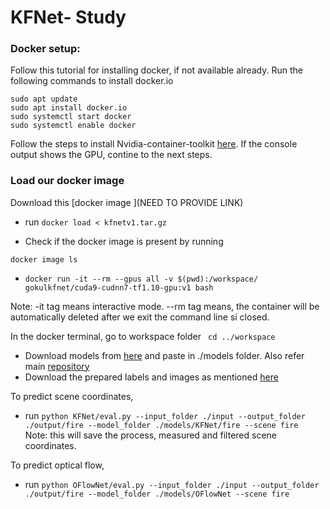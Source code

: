 # KFNet- Study

### Docker setup:
Follow this tutorial for installing docker, if not available already.
Run the following commands to install docker.io
```
sudo apt update
sudo apt install docker.io
sudo systemctl start docker
sudo systemctl enable docker
```
Follow the steps to install Nvidia-container-toolkit [here](https://docs.nvidia.com/datacenter/cloud-native/container-toolkit/install-guide.html#docker). If the console output shows the GPU, contine to the next steps.

### Load our docker image

Download this [docker image ](NEED TO PROVIDE LINK) 

- run ``` docker load < kfnetv1.tar.gz ```

- Check if the docker image is present by running 

``` docker image ls ```

- ```docker run -it --rm --gpus all -v $(pwd):/workspace/ gokulkfnet/cuda9-cudnn7-tf1.10-gpu:v1 bash```

Note: -it tag means interactive mode. --rm tag means, the container will be automatically deleted after we exit the command line si closed.

In the docker terminal, go to workspace folder ``` cd ../workspace```

- Download models from [here](https://drive.google.com/file/d/13KZGz_akJw8iTQW90pgbuw2JAQzV7cG8/view) and paste in ./models folder. Also refer main [repository](https://github.com/zlthinker/KFNet#testing)
- Download the prepared labels and images as mentioned [here](https://github.com/zlthinker/KFNet#usage) 

To predict scene coordinates, 
- run 
`python KFNet/eval.py --input_folder ./input --output_folder ./output/fire --model_folder ./models/KFNet/fire --scene fire
`
Note: this will save the process, measured and filtered scene coordinates.

To predict optical flow, 
- run 
`python OFlowNet/eval.py --input_folder ./input --output_folder ./output/fire --model_folder ./models/OFlowNet --scene fire`
